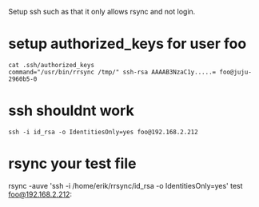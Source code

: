 Setup ssh such as that it only allows rsync and not login.

# setup authorized_keys for user foo
    cat .ssh/authorized_keys
    command="/usr/bin/rrsync /tmp/" ssh-rsa AAAAB3NzaC1y.....= foo@juju-2960b5-0

# ssh shouldnt work
    ssh -i id_rsa -o IdentitiesOnly=yes foo@192.168.2.212
    
# rsync your test file
rsync -auve 'ssh -i /home/erik/rrsync/id_rsa -o IdentitiesOnly=yes' test foo@192.168.2.212:
